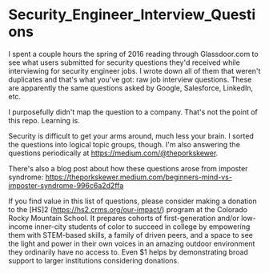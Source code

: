 # Security_Engineer_Interview_Questions

I spent a couple hours the spring of 2016 reading through Glassdoor.com to see what users submitted for security questions they'd received while interviewing for security engineer jobs. I wrote down all of them that weren't duplicates and that's what you've got: raw job interview questions. These are apparently the same questions asked by Google, Salesforce, LinkedIn, etc.

I purposefully didn't map the question to a company. That's not the point of this repo. Learning is.

Security is difficult to get your arms around, much less your brain. I sorted the questions into logical topic groups, though. I'm also answering the questions periodically at https://medium.com/@theporkskewer.

There's also a blog post about how these questions arose from imposter syndrome: https://theporkskewer.medium.com/beginners-mind-vs-imposter-syndrome-996c6a2d2ffa

If you find value in this list of questions, please consider making a donation to the [HS]2 (https://hs2.crms.org/our-impact/) program at the Colorado Rocky Mountain School. It prepares cohorts of first-generation and/or low-income inner-city students of color to succeed in college by empowering them with STEM-based skills, a family of driven peers, and a space to see the light and power in their own voices in an amazing outdoor environment they ordinarily have no access to. Even $1 helps by demonstrating broad support to larger institutions considering donations.
